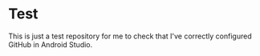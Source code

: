 # Test
This is just a test repository for me to check that I've correctly configured GitHub in Android Studio.

